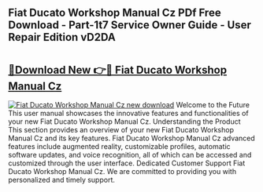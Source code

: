 ## Fiat Ducato Workshop Manual Cz PDf Free Download - Part-1t7 Service Owner Guide - User Repair Edition vD2DA

# <h2><a href="http://bc7446.oget.top/?id=Fiat+Ducato+Workshop+Manual+Cz">🔗Download New 👉🔴 Fiat Ducato Workshop Manual Cz</a></h2>

[![Fiat Ducato Workshop Manual Cz new download](https://i.imgur.com/5g1atiW.png)](http://bc7446.oget.top/?id=Fiat+Ducato+Workshop+Manual+Cz)
Welcome to the Future This user manual showcases the innovative features and functionalities of your new Fiat Ducato Workshop Manual Cz. Understanding the Product This section provides an overview of your new Fiat Ducato Workshop Manual Cz and its key features. Fiat Ducato Workshop Manual Cz advanced features include augmented reality, customizable profiles, automatic software updates, and voice recognition, all of which can be accessed and customized through the user interface. Dedicated Customer Support Fiat Ducato Workshop Manual Cz. We are committed to providing you with personalized and timely support.
